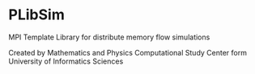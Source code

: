 # PLibSim
MPI Template Library for distribute memory flow simulations 

Created by Mathematics and Physics Computational Study Center form University of Informatics Sciences